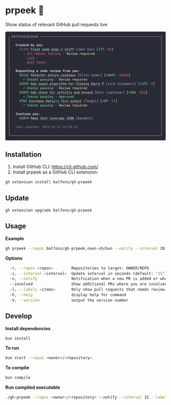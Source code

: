 # prpeek 👀
Show status of relevant GitHub pull requests live

![Example screenshot](example.png)

## Installation
1. Install GitHub CLI: https://cli.github.com/
2. Install prpeek as a GitHub CLI extension:
```bash
gh extension install balfons/gh-prpeek
```

## Update
```bash
gh extension upgrade balfons/gh-prpeek
```

## Usage 

**Example**
```bash
gh prpeek --repos balfons/gh-prpeek,oven-sh/bun --notify --interval 20 --labels bug,feature --involved
```

**Options**
```bash
  -r, --repos <repos>        Repositories to target: OWNER/REPO
  -i, --interval <interval>  Update interval in seconds (default: "15")
  -n, --notify               Notification when a new PR is added or when one of your PRs becomes mergable (default: false)
  --involved                 Show additional PRs where you are involved (default: false)
  -l, --labels <items>       Only show pull requests that needs review from you with any of the specified labels
  -h, --help                 display help for command
  -V, --version              output the version number
```


## Develop
**Install dependencies**

```bash
bun install
```

**To run**

```bash
bun start --repos <owner>/<repository>
```

**To compile**
```bash
bun compile
```

**Run compiled executable**
```bash
./gh-prpeek --repos <owner>/<repository> --notify --interval 15 --labels bug,feature --involved
```